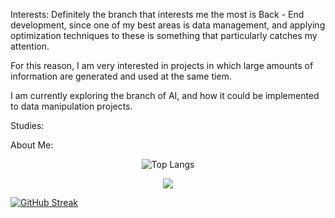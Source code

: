 <p>
  Interests:
Definitely the branch that interests me the most is Back - End development, since one of my best areas is data management, and applying optimization techniques to these is something that particularly catches my attention.
  
For this reason, I am very interested in projects in which large amounts of information are generated and used at the same tiem.

I am currently exploring the branch of AI, and how it could be implemented to data manipulation projects.
  
  Studies:
  
  
  About Me:

  
</p>

<p align="center">
  <img src="https://github-readme-stats.vercel.app/api/top-langs/?username=AntonioNoguera&layout=compact&bg_color=00000000&theme=date_night&card_width=500px&langs_count=8" alt="Top Langs">
</p> 



<p align="center">
  <img src="https://streak-stats.demolab.com?user=AntonioNoguera&theme=radical&hide_border=true&locale=es">
</p>

[![GitHub Streak](https://streak-stats.demolab.com?user=AntonioNoguera)](https://git.io/streak-stats)
